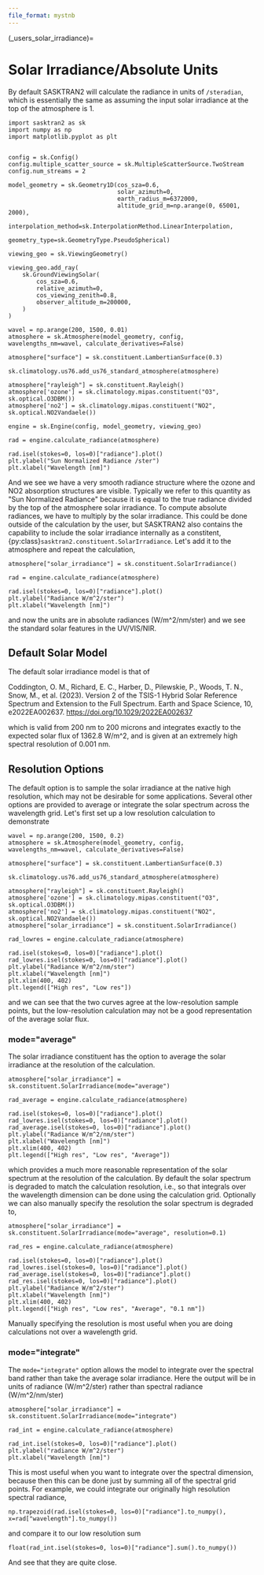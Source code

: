 ```yaml
---
file_format: mystnb
---
```


(_users_solar_irradiance)=
# Solar Irradiance/Absolute Units

By default SASKTRAN2 will calculate the radiance in units of `/steradian`,
which is essentially the same as assuming the input solar irradiance at
the top of the atmosphere is 1.

```{code-cell}
import sasktran2 as sk
import numpy as np
import matplotlib.pyplot as plt


config = sk.Config()
config.multiple_scatter_source = sk.MultipleScatterSource.TwoStream
config.num_streams = 2

model_geometry = sk.Geometry1D(cos_sza=0.6,
                               solar_azimuth=0,
                               earth_radius_m=6372000,
                               altitude_grid_m=np.arange(0, 65001, 2000),
                               interpolation_method=sk.InterpolationMethod.LinearInterpolation,
                               geometry_type=sk.GeometryType.PseudoSpherical)

viewing_geo = sk.ViewingGeometry()

viewing_geo.add_ray(
    sk.GroundViewingSolar(
        cos_sza=0.6,
        relative_azimuth=0,
        cos_viewing_zenith=0.8,
        observer_altitude_m=200000,
    )
)

wavel = np.arange(200, 1500, 0.01)
atmosphere = sk.Atmosphere(model_geometry, config, wavelengths_nm=wavel, calculate_derivatives=False)

atmosphere["surface"] = sk.constituent.LambertianSurface(0.3)

sk.climatology.us76.add_us76_standard_atmosphere(atmosphere)

atmosphere["rayleigh"] = sk.constituent.Rayleigh()
atmosphere['ozone'] = sk.climatology.mipas.constituent("O3", sk.optical.O3DBM())
atmosphere['no2'] = sk.climatology.mipas.constituent("NO2", sk.optical.NO2Vandaele())

engine = sk.Engine(config, model_geometry, viewing_geo)

rad = engine.calculate_radiance(atmosphere)

rad.isel(stokes=0, los=0)["radiance"].plot()
plt.ylabel("Sun Normalized Radiance /ster")
plt.xlabel("Wavelength [nm]")
```

And we see we have a very smooth radiance structure where the ozone and NO2 absorption structures are visible.
Typically we refer to this quantity as "Sun Normalized Radiance" because it is equal to the true radiance divided
by the top of the atmosphere solar irradiance.  To compute absolute radiances, we have to multiply by the solar irradiance.
This could be done outside of the calculation by the user, but SASKTRAN2 also contains the capability to include
the solar irradiance internally as a constitent, {py:class}`sasktran2.constituent.SolarIrradiance`.  Let's add it
to the atmosphere and repeat the calculation,


```{code-cell}
atmosphere["solar_irradiance"] = sk.constituent.SolarIrradiance()

rad = engine.calculate_radiance(atmosphere)

rad.isel(stokes=0, los=0)["radiance"].plot()
plt.ylabel("Radiance W/m^2/ster")
plt.xlabel("Wavelength [nm]")
```

and now the units are in absolute radiances (W/m^2/nm/ster) and we see the standard solar features in the UV/VIS/NIR.

## Default Solar Model
The default solar irradiance model is that of

Coddington, O. M., Richard, E. C., Harber, D., Pilewskie, P., Woods, T. N., Snow, M., et al. (2023). Version 2 of the TSIS-1 Hybrid Solar Reference Spectrum and Extension to the Full Spectrum. Earth and Space Science, 10, e2022EA002637. https://doi.org/10.1029/2022EA002637

which is valid from 200 nm to 200 microns and integrates exactly to the expected solar flux of 1362.8 W/m^2, and is given at an extremely high spectral resolution of 0.001 nm.

## Resolution Options
The default option is to sample the solar irradiance at the native high resolution, which may not be desirable for some applications.
Several other options are provided to average or integrate the solar spectrum across the wavelength grid.  Let's first set up a low resolution
calculation to demonstrate

```{code-cell}
wavel = np.arange(200, 1500, 0.2)
atmosphere = sk.Atmosphere(model_geometry, config, wavelengths_nm=wavel, calculate_derivatives=False)

atmosphere["surface"] = sk.constituent.LambertianSurface(0.3)

sk.climatology.us76.add_us76_standard_atmosphere(atmosphere)

atmosphere["rayleigh"] = sk.constituent.Rayleigh()
atmosphere['ozone'] = sk.climatology.mipas.constituent("O3", sk.optical.O3DBM())
atmosphere['no2'] = sk.climatology.mipas.constituent("NO2", sk.optical.NO2Vandaele())
atmosphere["solar_irradiance"] = sk.constituent.SolarIrradiance()

rad_lowres = engine.calculate_radiance(atmosphere)

rad.isel(stokes=0, los=0)["radiance"].plot()
rad_lowres.isel(stokes=0, los=0)["radiance"].plot()
plt.ylabel("Radiance W/m^2/nm/ster")
plt.xlabel("Wavelength [nm]")
plt.xlim(400, 402)
plt.legend(["High res", "Low res"])
```

and we can see that the two curves agree at the low-resolution sample points, but the low-resolution calculation
may not be a good representation of the average solar flux.

### mode="average"
The solar irradiance constituent has the option to average the solar irradiance at the resolution of the
calculation.

```{code-cell}
atmosphere["solar_irradiance"] = sk.constituent.SolarIrradiance(mode="average")

rad_average = engine.calculate_radiance(atmosphere)

rad.isel(stokes=0, los=0)["radiance"].plot()
rad_lowres.isel(stokes=0, los=0)["radiance"].plot()
rad_average.isel(stokes=0, los=0)["radiance"].plot()
plt.ylabel("Radiance W/m^2/nm/ster")
plt.xlabel("Wavelength [nm]")
plt.xlim(400, 402)
plt.legend(["High res", "Low res", "Average"])
```

which provides a much more reasonable representation of the solar spectrum at the resolution of the calculation.
By default the solar spectrum is degraded to match the calculation resolution, i.e., so that integrals over the wavelength
dimension can be done using the calculation grid.
Optionally we can also manually specify the resolution the solar spectrum is degraded to,

```{code-cell}
atmosphere["solar_irradiance"] = sk.constituent.SolarIrradiance(mode="average", resolution=0.1)

rad_res = engine.calculate_radiance(atmosphere)

rad.isel(stokes=0, los=0)["radiance"].plot()
rad_lowres.isel(stokes=0, los=0)["radiance"].plot()
rad_average.isel(stokes=0, los=0)["radiance"].plot()
rad_res.isel(stokes=0, los=0)["radiance"].plot()
plt.ylabel("Radiance W/m^2/ster")
plt.xlabel("Wavelength [nm]")
plt.xlim(400, 402)
plt.legend(["High res", "Low res", "Average", "0.1 nm"])
```

Manually specifying the resolution is most useful when you are doing calculations not over
a wavelength grid.

### mode="integrate"
The `mode="integrate"` option allows the model to integrate over the spectral band rather than take the average
solar irradiance.  Here the output will be in units of radiance (W/m^2/ster) rather than spectral radiance (W/m^2/nm/ster)

```{code-cell}
atmosphere["solar_irradiance"] = sk.constituent.SolarIrradiance(mode="integrate")

rad_int = engine.calculate_radiance(atmosphere)

rad_int.isel(stokes=0, los=0)["radiance"].plot()
plt.ylabel("radiance W/m^2/ster")
plt.xlabel("Wavelength [nm]")
```

This is most useful when you want to integrate over the spectral dimension, because then this can be done just by summing all
of the spectral grid points. For example, we could integrate our originally high resolution spectral radiance,

```{code-cell}
np.trapezoid(rad.isel(stokes=0, los=0)["radiance"].to_numpy(), x=rad["wavelength"].to_numpy())
```

and compare it to our low resolution sum

```{code-cell}
float(rad_int.isel(stokes=0, los=0)["radiance"].sum().to_numpy())
```

And see that they are quite close.
